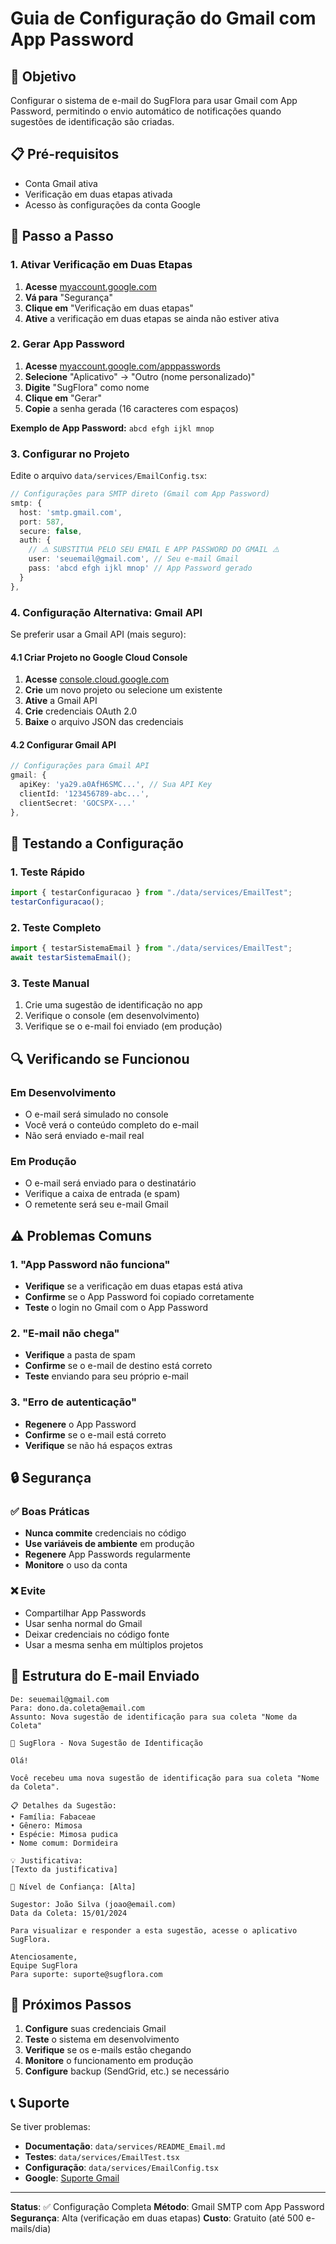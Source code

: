 # Guia de Configuração do Gmail com App Password

## 🎯 Objetivo

Configurar o sistema de e-mail do SugFlora para usar Gmail com App Password, permitindo o envio automático de notificações quando sugestões de identificação são criadas.

## 📋 Pré-requisitos

- Conta Gmail ativa
- Verificação em duas etapas ativada
- Acesso às configurações da conta Google

## 🔧 Passo a Passo

### 1. Ativar Verificação em Duas Etapas

1. **Acesse** [myaccount.google.com](https://myaccount.google.com)
2. **Vá para** "Segurança"
3. **Clique em** "Verificação em duas etapas"
4. **Ative** a verificação em duas etapas se ainda não estiver ativa

### 2. Gerar App Password

1. **Acesse** [myaccount.google.com/apppasswords](https://myaccount.google.com/apppasswords)
2. **Selecione** "Aplicativo" → "Outro (nome personalizado)"
3. **Digite** "SugFlora" como nome
4. **Clique em** "Gerar"
5. **Copie** a senha gerada (16 caracteres com espaços)

**Exemplo de App Password:** `abcd efgh ijkl mnop`

### 3. Configurar no Projeto

Edite o arquivo `data/services/EmailConfig.tsx`:

```typescript
// Configurações para SMTP direto (Gmail com App Password)
smtp: {
  host: 'smtp.gmail.com',
  port: 587,
  secure: false,
  auth: {
    // ⚠️ SUBSTITUA PELO SEU EMAIL E APP PASSWORD DO GMAIL ⚠️
    user: 'seuemail@gmail.com', // Seu e-mail Gmail
    pass: 'abcd efgh ijkl mnop' // App Password gerado
  }
},
```

### 4. Configuração Alternativa: Gmail API

Se preferir usar a Gmail API (mais seguro):

#### 4.1 Criar Projeto no Google Cloud Console

1. **Acesse** [console.cloud.google.com](https://console.cloud.google.com)
2. **Crie** um novo projeto ou selecione um existente
3. **Ative** a Gmail API
4. **Crie** credenciais OAuth 2.0
5. **Baixe** o arquivo JSON das credenciais

#### 4.2 Configurar Gmail API

```typescript
// Configurações para Gmail API
gmail: {
  apiKey: 'ya29.a0AfH6SMC...', // Sua API Key
  clientId: '123456789-abc...',
  clientSecret: 'GOCSPX-...'
},
```

## 🧪 Testando a Configuração

### 1. Teste Rápido

```typescript
import { testarConfiguracao } from "./data/services/EmailTest";
testarConfiguracao();
```

### 2. Teste Completo

```typescript
import { testarSistemaEmail } from "./data/services/EmailTest";
await testarSistemaEmail();
```

### 3. Teste Manual

1. Crie uma sugestão de identificação no app
2. Verifique o console (em desenvolvimento)
3. Verifique se o e-mail foi enviado (em produção)

## 🔍 Verificando se Funcionou

### Em Desenvolvimento

- O e-mail será simulado no console
- Você verá o conteúdo completo do e-mail
- Não será enviado e-mail real

### Em Produção

- O e-mail será enviado para o destinatário
- Verifique a caixa de entrada (e spam)
- O remetente será seu e-mail Gmail

## ⚠️ Problemas Comuns

### 1. "App Password não funciona"

- **Verifique** se a verificação em duas etapas está ativa
- **Confirme** se o App Password foi copiado corretamente
- **Teste** o login no Gmail com o App Password

### 2. "E-mail não chega"

- **Verifique** a pasta de spam
- **Confirme** se o e-mail de destino está correto
- **Teste** enviando para seu próprio e-mail

### 3. "Erro de autenticação"

- **Regenere** o App Password
- **Confirme** se o e-mail está correto
- **Verifique** se não há espaços extras

## 🔒 Segurança

### ✅ Boas Práticas

- **Nunca commite** credenciais no código
- **Use variáveis de ambiente** em produção
- **Regenere** App Passwords regularmente
- **Monitore** o uso da conta

### ❌ Evite

- Compartilhar App Passwords
- Usar senha normal do Gmail
- Deixar credenciais no código fonte
- Usar a mesma senha em múltiplos projetos

## 📧 Estrutura do E-mail Enviado

```
De: seuemail@gmail.com
Para: dono.da.coleta@email.com
Assunto: Nova sugestão de identificação para sua coleta "Nome da Coleta"

🌿 SugFlora - Nova Sugestão de Identificação

Olá!

Você recebeu uma nova sugestão de identificação para sua coleta "Nome da Coleta".

📋 Detalhes da Sugestão:
• Família: Fabaceae
• Gênero: Mimosa
• Espécie: Mimosa pudica
• Nome comum: Dormideira

💡 Justificativa:
[Texto da justificativa]

🎯 Nível de Confiança: [Alta]

Sugestor: João Silva (joao@email.com)
Data da Coleta: 15/01/2024

Para visualizar e responder a esta sugestão, acesse o aplicativo SugFlora.

Atenciosamente,
Equipe SugFlora
Para suporte: suporte@sugflora.com
```

## 🚀 Próximos Passos

1. **Configure** suas credenciais Gmail
2. **Teste** o sistema em desenvolvimento
3. **Verifique** se os e-mails estão chegando
4. **Monitore** o funcionamento em produção
5. **Configure** backup (SendGrid, etc.) se necessário

## 📞 Suporte

Se tiver problemas:

- **Documentação**: `data/services/README_Email.md`
- **Testes**: `data/services/EmailTest.tsx`
- **Configuração**: `data/services/EmailConfig.tsx`
- **Google**: [Suporte Gmail](https://support.google.com/mail/)

---

**Status**: ✅ Configuração Completa
**Método**: Gmail SMTP com App Password
**Segurança**: Alta (verificação em duas etapas)
**Custo**: Gratuito (até 500 e-mails/dia)
